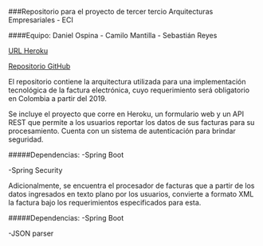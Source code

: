 ###Repositorio para el proyecto de tercer tercio Arquitecturas Empresariales - ECI

####Equipo:  Daniel Ospina - Camilo Mantilla - Sebastián Reyes

[URL Heroku](http://proyecto-arem-omr.herokuapp.com/)

[Repositorio GitHub](https://github.com/danielospina-b/ProyectoAREM3T)


El repositorio contiene la arquitectura utilizada para una implementación tecnológica de la factura electrónica, cuyo requerimiento será obligatorio en Colombia a partir del 2019.

Se incluye el proyecto que corre en Heroku, un formulario web y un API REST que permite a los usuarios reportar los datos de sus facturas para su procesamiento. Cuenta con un sistema de autenticación para brindar seguridad.

#####Dependencias:
-Spring Boot

-Spring Security



Adicionalmente, se encuentra el procesador de facturas que a partir de los datos ingresados en texto plano por los usuarios, convierte a formato XML la factura bajo los requerimientos especificados para esta.

#####Dependencias:
-Spring Boot

-JSON parser